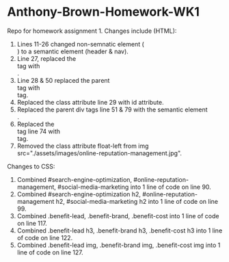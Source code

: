 # Anthony-Brown-Homework-WK1
Repo for homework assignment 1. 
Changes include (HTML):
1. Lines 11-26 changed non-semnatic element (<div>) to a semantic element (header & nav).
2. Line 27, replaced the <div> tag with <section>.
3. Line 28 & 50 replaced the parent <div class="content"> tag with <section> tag.
4. Replaced the class attribute line 29 with id attribute.
5. Replaced the parent div tags line 51 & 79 with the semantic element <aside>.
6. Replaced the <div> tag line 74 with <footer> tag.
7. Removed the class attribute float-left from img src="./assets/images/online-reputation-management.jpg".
  
Changes to CSS:
1. Combined #search-engine-optimization, #online-reputation-management, #social-media-marketing into 1 line of code on line 90.
2. Combined #search-engine-optimization h2, #online-reputation-management h2, #social-media-marketing h2 into 1 line of code on line 99.
3. Combined .benefit-lead, .benefit-brand, .benefit-cost into 1 line of code on line 117.
4. Combined .benefit-lead h3, .benefit-brand h3, .benefit-cost h3 into 1 line of code on line 122.
5. Combined .benefit-lead img, .benefit-brand img, .benefit-cost img into 1 line of code on line 127.

